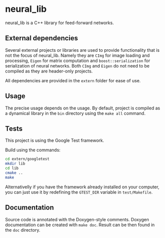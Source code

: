 # neural_lib

neural_lib is a C++ library for feed-forward networks.

## External dependencies

Several external projects or libraries are used to provide functionality that is not the focus of neural_lib. Namely they are `CImg` for image loading and processing, `Eigen` for matrix computation and `boost::serialization` for serialization of neural networks. Both `CImg` and `Eigen` do not need to be compiled as they are header-only projects. 

All dependencies are provided in the `extern` folder for ease of use.

## Usage

The precise usage depends on the usage. By default, project is compiled as a dynamical library in the `bin` directory using the `make all` command. 

## Tests

This project is using the Google Test framework.

Build using the commands:

```bash
cd extern/googletest
mkdir lib
cd lib
cmake ..
make
```

Alternativelly if you have the framework already installed on your computer, you can just use it by redefining the `GTEST_DIR` variable in `test/Makefile`.

## Documentation

Source code is annotated with the Doxygen-style comments. Doxygen documentation can be created with `make doc`. Result can be then found in the `doc` directory.